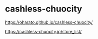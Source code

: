 # cashless-chuocity

https://oharato.github.io/cashless-chuocity/

https://cashless-chuocity.jp/store_list/